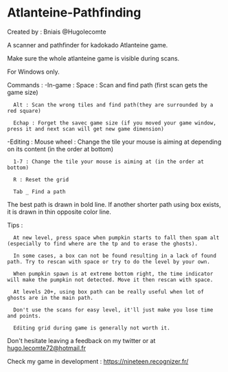 # Atlanteine-Pathfinding
Created by : Bniais @HugoIecomte

A scanner and pathfinder for kadokado Atlanteine game.

Make sure the whole atlanteine game is visible during scans.

For Windows only.



Commands :
-In-game :
      Space : Scan and find path (first scan gets the game size)

      Alt : Scan the wrong tiles and find path(they are surrounded by a red square)
      
      Echap : Forget the savec game size (if you moved your game window, press it and next scan will get new game dimension)
      
-Editing :
      Mouse wheel : Change the tile your mouse is aiming at depending on its content (in the order at bottom)
  
      1-7 : Change the tile your mouse is aiming at (in the order at bottom)

      R : Reset the grid

      Tab _ Find a path





The best path is drawn in bold line. If another shorter path using box exists, it is drawn in thin opposite color line.

Tips :

      At new level, press space when pumpkin starts to fall then spam alt (especially to find where are the tp and to erase the ghosts). 
      
      In some cases, a box can not be found resulting in a lack of found path. Try to rescan with space or try to do the level by your own.
      
      When pumpkin spawn is at extreme bottom right, the time indicator will make the pumpkin not detected. Move it then rescan with space.
      
      At levels 20+, using box path can be really useful when lot of ghosts are in the main path.
      
      Don't use the scans for easy level, it'll just make you lose time and points.
      
      Editing grid during game is generally not worth it.
      
      
Don't hesitate leaving a feedback on my twitter or at hugo.lecomte72@hotmail.fr

Check my game in development : https://nineteen.recognizer.fr/
     
